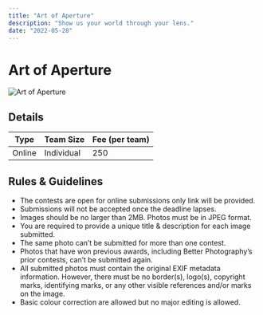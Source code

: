 ```yaml
---
title: "Art of Aperture"
description: "Show us your world through your lens."
date: "2022-05-28"
---
```


# Art of Aperture

<img src="/posters/33.png" alt="Art of Aperture" class="w-full lg:w-96 mx-auto object-cover" />

## Details

| Type   | Team Size  | Fee (per team) |
| ------ | ---------- | -------------- |
| Online | Individual | 250            |

## Rules & Guidelines

-   The contests are open for online submissions only link will be provided.
-   Submissions will not be accepted once the deadline lapses.
-   Images should be no larger than 2MB. Photos must be in JPEG format.
-   You are required to provide a unique title & description for each image submitted.
-   The same photo can’t be submitted for more than one contest.
-   Photos that have won previous awards, including Better Photography’s prior contests, can’t be submitted again.
-   All submitted photos must contain the original EXIF metadata information. However, there must be no border(s), logo(s), copyright marks, identifying marks, or any other visible references and/or marks on the image.
-   Basic colour correction are allowed but no major editing is allowed.
